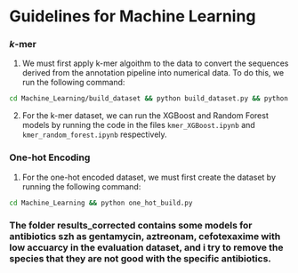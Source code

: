 # Guidelines for Machine Learning

### *k*-mer
1. We must first apply k-mer algoithm to the data to convert the sequences derived from the annotation pipeline into numerical data. To do this, we run the following command:

```bash
cd Machine_Learning/build_dataset && python build_dataset.py && python kmer_build.py
```

2. For the k-mer dataset, we can run the XGBoost and Random Forest models by running the code in the files `kmer_XGBoost.ipynb` and `kmer_random_forest.ipynb` respectively.

### One-hot Encoding
1. For the one-hot encoded dataset, we must first create the dataset by running the following command:

```bash
cd Machine_Learning && python one_hot_build.py
```

### The folder results_corrected contains some models for antibiotics szh as gentamycin, aztreonam, cefotexaxime with low accuarcy in the evaluation dataset, and i try to remove the species that they are not good with the specific antibiotics.
